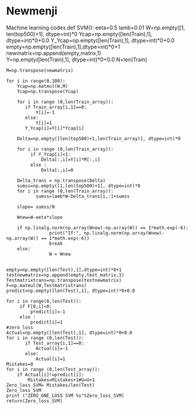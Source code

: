 # Newmenji
Machine learning codes
def   SVM():
    eeta=0.5
    lamb=0.01
    W=np.empty([1, len(top500)+1], dtype=int)*0
    Ycap=np.empty([len(Train),1], dtype=int)*0+0.0
    Y_Ycap=np.empty([len(Train),1], dtype=int)*0+0.0
    empty=np.empty([len(Train),1],dtype=int)*0+1
    newmatrix=np.append(empty,matrix,1)          
    Y=np.empty([len(Train),1], dtype=int)*0+0.0
    N=len(Train)           
     
    M=np.transpose(newmatrix)                    
    
    for i in range(0,100):   
        Ycap=np.matmul(W,M)
        Ycap=np.transpose(Ycap)
        
        for i in range (0,len(Train_array)):
           if Train_array[i,1]==0:
               Y[i]=-1
           else:
               Y[i]=1
           Y_Ycap[i]=Y[i]*Ycap[i]
        
        Delta=np.empty([len(top500)+1,len(Train_array)], dtype=int)*0 
        
        for i in range (0,len(Train_array)):              
             if Y_Ycap[i]<1:
                 Delta[:,i]=Y[i]*M[:,i] 
             else :
                 Delta[:,i]=0
        
        Delta_trans = np.transpose(Delta)
        sumss=np.empty([1,len(top500)+1], dtype=int)*0
        for i in range (0,len(Train_array)):
               sumss=lamb*W-Delta_trans[i,:]+sumss
        
        slope= sumss/N
        
        Wnew=W-eeta*slope
            
        if np.linalg.norm(np.array(Wnew)-np.array(W)) == 1*math.exp(-6):
                    print("If:", np.linalg.norm(np.array(Wnew)-np.array(W)) == 1*math.exp(-6))
                    break
        else:
                    W = Wnew
         
       
    empty=np.empty([len(Test),1],dtype=int)*0+1
    testnewmatrix=np.append(empty,test_matrix,1)
    Testmatrixtrans=np.transpose(testnewmatrix)
    F=np.matmul(W,Testmatrixtrans)
    predict=np.empty([len(Test),1], dtype=int)*0+0.0
    
    for i in range(0,len(Test)):
         if F[0,i]<0:
             predict[i]=-1
         else :
             predict[i]=1
    #zero loss
    Actual=np.empty([len(Test),1], dtype=int)*0+0.0
    for i in range (0,len(Test)):
           if Test_array[i,1]==0:
               Actual[i]=-1
           else:
               Actual[i]=1
    Mistakes=0   
    for i in range (0,len(Test_array)):
        if Actual[i]!=predict[i]:
            Mistakes=Mistakes+1#U=U+1
    Zero_loss_SVM= Mistakes/len(Test)
    Zero_loss_SVM
    print ("ZERO_ONE_LOSS SVM %s"%Zero_loss_SVM) 
    return(Zero_loss_SVM)
